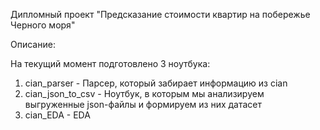 Дипломный проект "Предсказание стоимости квартир на побережье Черного моря"


Описание:

На текущий момент подготовлено 3 ноутбука:
1) сian_parser - Парсер, который забирает информацию из cian
2) cian_json_to_csv - Ноутбук, в которым мы анализируем выгруженные json-файлы и формируем из них датасет
3) сian_EDA - EDA